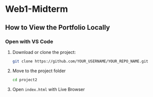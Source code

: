 #  Web1-Midterm


## How to View the Portfolio Locally

### Open with VS Code

1. Download or clone the project:
   ```bash
   git clone https://github.com/YOUR_USERNAME/YOUR_REPO_NAME.git
2. Move to the project folder
   ```bash
   cd project2
3. Open `index.html` with Live Browser
